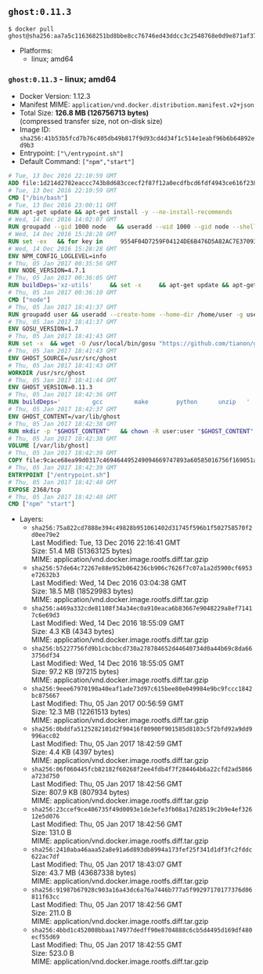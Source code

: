 ## `ghost:0.11.3`

```console
$ docker pull ghost@sha256:aa7a5c116368251bd8bbe8cc76746ed43ddcc3c2548768e0d9e871af37e5a3fc
```

-	Platforms:
	-	linux; amd64

### `ghost:0.11.3` - linux; amd64

-	Docker Version: 1.12.3
-	Manifest MIME: `application/vnd.docker.distribution.manifest.v2+json`
-	Total Size: **126.8 MB (126756713 bytes)**  
	(compressed transfer size, not on-disk size)
-	Image ID: `sha256:41b53b5fcd7b76c405db49b817f9d93cd4d34f1c514e1eabf96b6b64892ed9b3`
-	Entrypoint: `["\/entrypoint.sh"]`
-	Default Command: `["npm","start"]`

```dockerfile
# Tue, 13 Dec 2016 22:10:59 GMT
ADD file:1d214d2782eaccc743b8d683ccecf2f87f12a0ecdfbcd6fdf4943ce616f23870 in / 
# Tue, 13 Dec 2016 22:10:59 GMT
CMD ["/bin/bash"]
# Tue, 13 Dec 2016 23:00:11 GMT
RUN apt-get update && apt-get install -y --no-install-recommends 		ca-certificates 		curl 		wget 	&& rm -rf /var/lib/apt/lists/*
# Wed, 14 Dec 2016 14:02:07 GMT
RUN groupadd --gid 1000 node   && useradd --uid 1000 --gid node --shell /bin/bash --create-home node
# Wed, 14 Dec 2016 15:28:28 GMT
RUN set -ex   && for key in     9554F04D7259F04124DE6B476D5A82AC7E37093B     94AE36675C464D64BAFA68DD7434390BDBE9B9C5     0034A06D9D9B0064CE8ADF6BF1747F4AD2306D93     FD3A5288F042B6850C66B31F09FE44734EB7990E     71DCFD284A79C3B38668286BC97EC7A07EDE3FC1     DD8F2338BAE7501E3DD5AC78C273792F7D83545D     B9AE9905FFD7803F25714661B63B535A4C206CA9     C4F0DFFF4E8C1A8236409D08E73BC641CC11F4C8   ; do     gpg --keyserver ha.pool.sks-keyservers.net --recv-keys "$key";   done
# Wed, 14 Dec 2016 15:28:28 GMT
ENV NPM_CONFIG_LOGLEVEL=info
# Thu, 05 Jan 2017 00:35:56 GMT
ENV NODE_VERSION=4.7.1
# Thu, 05 Jan 2017 00:36:05 GMT
RUN buildDeps='xz-utils'     && set -x     && apt-get update && apt-get install -y $buildDeps --no-install-recommends     && rm -rf /var/lib/apt/lists/*     && curl -SLO "https://nodejs.org/dist/v$NODE_VERSION/node-v$NODE_VERSION-linux-x64.tar.xz"     && curl -SLO "https://nodejs.org/dist/v$NODE_VERSION/SHASUMS256.txt.asc"     && gpg --batch --decrypt --output SHASUMS256.txt SHASUMS256.txt.asc     && grep " node-v$NODE_VERSION-linux-x64.tar.xz\$" SHASUMS256.txt | sha256sum -c -     && tar -xJf "node-v$NODE_VERSION-linux-x64.tar.xz" -C /usr/local --strip-components=1     && rm "node-v$NODE_VERSION-linux-x64.tar.xz" SHASUMS256.txt.asc SHASUMS256.txt     && apt-get purge -y --auto-remove $buildDeps     && ln -s /usr/local/bin/node /usr/local/bin/nodejs
# Thu, 05 Jan 2017 00:36:10 GMT
CMD ["node"]
# Thu, 05 Jan 2017 18:41:37 GMT
RUN groupadd user && useradd --create-home --home-dir /home/user -g user user
# Thu, 05 Jan 2017 18:41:37 GMT
ENV GOSU_VERSION=1.7
# Thu, 05 Jan 2017 18:41:43 GMT
RUN set -x 	&& wget -O /usr/local/bin/gosu "https://github.com/tianon/gosu/releases/download/$GOSU_VERSION/gosu-$(dpkg --print-architecture)" 	&& wget -O /usr/local/bin/gosu.asc "https://github.com/tianon/gosu/releases/download/$GOSU_VERSION/gosu-$(dpkg --print-architecture).asc" 	&& export GNUPGHOME="$(mktemp -d)" 	&& gpg --keyserver ha.pool.sks-keyservers.net --recv-keys B42F6819007F00F88E364FD4036A9C25BF357DD4 	&& gpg --batch --verify /usr/local/bin/gosu.asc /usr/local/bin/gosu 	&& rm -r "$GNUPGHOME" /usr/local/bin/gosu.asc 	&& chmod +x /usr/local/bin/gosu 	&& gosu nobody true
# Thu, 05 Jan 2017 18:41:43 GMT
ENV GHOST_SOURCE=/usr/src/ghost
# Thu, 05 Jan 2017 18:41:43 GMT
WORKDIR /usr/src/ghost
# Thu, 05 Jan 2017 18:41:44 GMT
ENV GHOST_VERSION=0.11.3
# Thu, 05 Jan 2017 18:42:36 GMT
RUN buildDeps=' 		gcc 		make 		python 		unzip 	' 	&& set -x 	&& apt-get update && apt-get install -y $buildDeps --no-install-recommends && rm -rf /var/lib/apt/lists/* 	&& wget -O ghost.zip "https://github.com/TryGhost/Ghost/releases/download/${GHOST_VERSION}/Ghost-${GHOST_VERSION}.zip" 	&& unzip ghost.zip 	&& npm install --production 	&& apt-get purge -y --auto-remove -o APT::AutoRemove::RecommendsImportant=false -o APT::AutoRemove::SuggestsImportant=false $buildDeps 	&& rm ghost.zip 	&& npm cache clean 	&& rm -rf /tmp/npm*
# Thu, 05 Jan 2017 18:42:37 GMT
ENV GHOST_CONTENT=/var/lib/ghost
# Thu, 05 Jan 2017 18:42:38 GMT
RUN mkdir -p "$GHOST_CONTENT" 	&& chown -R user:user "$GHOST_CONTENT" 	&& ln -s "$GHOST_CONTENT/config.js" "$GHOST_SOURCE/config.js"
# Thu, 05 Jan 2017 18:42:38 GMT
VOLUME [/var/lib/ghost]
# Thu, 05 Jan 2017 18:42:39 GMT
COPY file:9cace68ea99d0317c469464495249094669747893a60585016756f169051a609 in /entrypoint.sh 
# Thu, 05 Jan 2017 18:42:39 GMT
ENTRYPOINT ["/entrypoint.sh"]
# Thu, 05 Jan 2017 18:42:40 GMT
EXPOSE 2368/tcp
# Thu, 05 Jan 2017 18:42:40 GMT
CMD ["npm" "start"]
```

-	Layers:
	-	`sha256:75a822cd7888e394c49828b951061402d31745f596b1f502758570f2d0ee79e2`  
		Last Modified: Tue, 13 Dec 2016 22:16:41 GMT  
		Size: 51.4 MB (51363125 bytes)  
		MIME: application/vnd.docker.image.rootfs.diff.tar.gzip
	-	`sha256:57de64c72267e88e952b064236cb906c7626f7c07a1a2d5900cf6953e72632b3`  
		Last Modified: Wed, 14 Dec 2016 03:04:38 GMT  
		Size: 18.5 MB (18529983 bytes)  
		MIME: application/vnd.docker.image.rootfs.diff.tar.gzip
	-	`sha256:a469a332cde81108f34a34ec0a910eaca6b83667e9048229a8ef71417c6e69d3`  
		Last Modified: Wed, 14 Dec 2016 18:55:09 GMT  
		Size: 4.3 KB (4343 bytes)  
		MIME: application/vnd.docker.image.rootfs.diff.tar.gzip
	-	`sha256:b5227756fd9b1cbcbbcd730a278784652d44640734d0a44b69c8da663756df34`  
		Last Modified: Wed, 14 Dec 2016 18:55:05 GMT  
		Size: 97.2 KB (97215 bytes)  
		MIME: application/vnd.docker.image.rootfs.diff.tar.gzip
	-	`sha256:9eee67970190a40eaf1ade73d97c615bee80e049984e9bc9fccc1842bc875667`  
		Last Modified: Thu, 05 Jan 2017 00:56:59 GMT  
		Size: 12.3 MB (12261513 bytes)  
		MIME: application/vnd.docker.image.rootfs.diff.tar.gzip
	-	`sha256:0bddfa5125282101d2f90416f80900f901585d8103c5f2bfd92a9dd9996acc02`  
		Last Modified: Thu, 05 Jan 2017 18:42:59 GMT  
		Size: 4.4 KB (4397 bytes)  
		MIME: application/vnd.docker.image.rootfs.diff.tar.gzip
	-	`sha256:06f060445fcb82182f60268f2ee4fdb4f7f284464b6a22cfd2ad5866a723d750`  
		Last Modified: Thu, 05 Jan 2017 18:42:56 GMT  
		Size: 807.9 KB (807934 bytes)  
		MIME: application/vnd.docker.image.rootfs.diff.tar.gzip
	-	`sha256:23ccef9ce406735f49d0093e1de3efe3fb08a17d28519c2b9e4ef32612e5d076`  
		Last Modified: Thu, 05 Jan 2017 18:42:56 GMT  
		Size: 131.0 B  
		MIME: application/vnd.docker.image.rootfs.diff.tar.gzip
	-	`sha256:2410aba46aaa52a8e91a6d893db8994a173fef25f341d1df3fc2fddc622ac7df`  
		Last Modified: Thu, 05 Jan 2017 18:43:07 GMT  
		Size: 43.7 MB (43687338 bytes)  
		MIME: application/vnd.docker.image.rootfs.diff.tar.gzip
	-	`sha256:91987b67928c903a16a43dc6a76a7446b777a5f99297170177376d06811f63cc`  
		Last Modified: Thu, 05 Jan 2017 18:42:56 GMT  
		Size: 211.0 B  
		MIME: application/vnd.docker.image.rootfs.diff.tar.gzip
	-	`sha256:4bbd1c452008bbaa174977dedff90e8704888c6cb5d4495d169df480ecf55d69`  
		Last Modified: Thu, 05 Jan 2017 18:42:55 GMT  
		Size: 523.0 B  
		MIME: application/vnd.docker.image.rootfs.diff.tar.gzip
